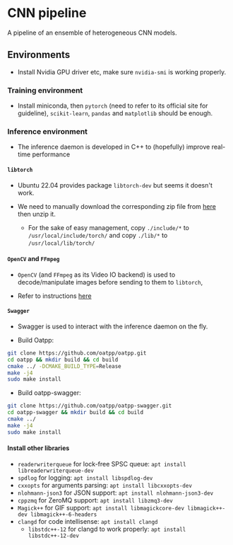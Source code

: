 # CNN pipeline

A pipeline of an ensemble of heterogeneous CNN models.

## Environments

- Install Nvidia GPU driver etc, make sure `nvidia-smi` is working properly.

### Training environment

- Install miniconda, then `pytorch` (need to refer to its official site
  for guideline), `scikit-learn`, `pandas` and `matplotlib` should be enough.

### Inference environment

- The inference daemon is developed in C++ to (hopefully) improve real-time performance

#### `libtorch`

- Ubuntu 22.04 provides package `libtorch-dev` but seems it doesn't work.

- We need to manually download the corresponding zip file from
  [here](https://pytorch.org/get-started/locally/) then unzip it.
  - For the sake of easy management, copy `./include/*` to
    `/usr/local/include/torch/` and copy `./lib/*` to `/usr/local/lib/torch/`

#### `OpenCV` and `FFmpeg`

- `OpenCV` (and `FFmpeg` as its Video IO backend) is used to decode/manipulate
  images before sending to them to `libtorch`,

- Refer to instructions
  [here](https://github.com/alex-lt-kong/the-nitty-gritty/tree/main/c-cpp/cpp/06_poc/05_cudacodec-vs-ffmpeg)

#### `Swagger`

- Swagger is used to interact with the inference daemon on the fly.

- Build Oatpp:

```Bash
git clone https://github.com/oatpp/oatpp.git
cd oatpp && mkdir build && cd build
cmake ../ -DCMAKE_BUILD_TYPE=Release
make -j4
sudo make install
```

- Build oatpp-swagger:

```Bash
git clone https://github.com/oatpp/oatpp-swagger.git
cd oatpp-swagger && mkdir build && cd build
cmake ../
make -j4
sudo make install
```

#### Install other libraries

- `readerwriterqueue` for lock-free SPSC queue: `apt install libreaderwriterqueue-dev`
- `spdlog` for logging: `apt install libspdlog-dev`
- `cxxopts` for arguments parsing: `apt install libcxxopts-dev`
- `nlohmann-json3` for JSON support: `apt install nlohmann-json3-dev`
- `cppzmq` for ZeroMQ support: `apt install libzmq3-dev`
- `Magick++` for GIF support: `apt install libmagickcore-dev libmagick++-dev libmagick++-6-headers`
- `clangd` for code intellisense: `apt install clangd`
  - `libstdc++-12` for clangd to work properly: `apt install libstdc++-12-dev`
